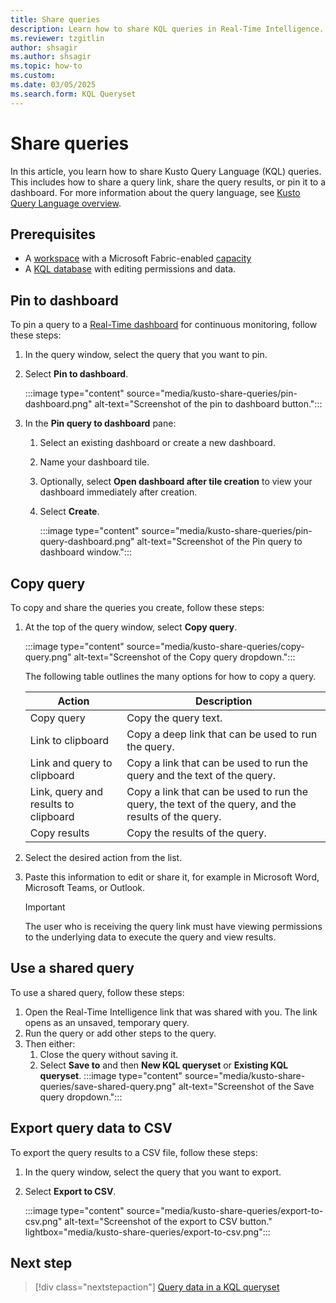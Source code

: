 ```yaml
---
title: Share queries
description: Learn how to share KQL queries in Real-Time Intelligence.
ms.reviewer: tzgitlin
author: shsagir
ms.author: shsagir
ms.topic: how-to
ms.custom:
ms.date: 03/05/2025
ms.search.form: KQL Queryset
---
```

# Share queries

In this article, you learn how to share Kusto Query Language (KQL) queries. This includes how to share a query link, share the query results, or pin it to a dashboard. For more information about the query language, see [Kusto Query Language overview](/azure/data-explorer/kusto/query/index?context=/fabric/context/context).

## Prerequisites

* A [workspace](../fundamentals/create-workspaces.md) with a Microsoft Fabric-enabled [capacity](../enterprise/licenses.md#capacity)
* A [KQL database](create-database.md) with editing permissions and data.

## Pin to dashboard

To pin a query to a [Real-Time dashboard](dashboard-real-time-create.md) for continuous monitoring, follow these steps:

1. In the query window, select the query that you want to pin.

1. Select **Pin to dashboard**.

    :::image type="content" source="media/kusto-share-queries/pin-dashboard.png" alt-text="Screenshot of the pin to dashboard button.":::

1. In the **Pin query to dashboard** pane:
    1. Select an existing dashboard or create a new dashboard.
    1. Name your dashboard tile.
    1. Optionally, select **Open dashboard after tile creation** to view your dashboard immediately after creation.
    1. Select **Create**.

        :::image type="content" source="media/kusto-share-queries/pin-query-dashboard.png" alt-text="Screenshot of the Pin query to dashboard window.":::

## Copy query

To copy and share the queries you create, follow these steps:

1. At the top of the query window, select **Copy query**.

    :::image type="content" source="media/kusto-share-queries/copy-query.png" alt-text="Screenshot of the Copy query dropdown.":::

    The following table outlines the many options for how to copy a query.

    |Action|Description|
    |--|--|
    |Copy query | Copy the query text.|
    |Link to clipboard|Copy a deep link that can be used to run the query.|
    |Link and query to clipboard|Copy a link that can be used to run the query and the text of the query.|
    |Link, query and results to clipboard|Copy a link that can be used to run the query, the text of the query, and the results of the query.|
    |Copy results|Copy the results of the query.|

1. Select the desired action from the list.
1. Paste this information to edit or share it, for example in Microsoft Word, Microsoft Teams, or Outlook.

    > [!IMPORTANT]
    > The user who is receiving the query link must have viewing permissions to the underlying data to execute the query and view results.

## Use a shared query

To use a shared query, follow these steps:

1. Open the Real-Time Intelligence link that was shared with you. The link opens as an unsaved, temporary query.
1. Run the query or add other steps to the query.
1. Then either:
    1. Close the query without saving it.
    1. Select **Save to** and then **New KQL queryset** or **Existing KQL queryset**.
    :::image type="content" source="media/kusto-share-queries/save-shared-query.png" alt-text="Screenshot of the Save query dropdown.":::

## Export query data to CSV

To export the query results to a CSV file, follow these steps:

1. In the query window, select the query that you want to export.

1. Select **Export to CSV**.

    :::image type="content" source="media/kusto-share-queries/export-to-csv.png" alt-text="Screenshot of the export to CSV button." lightbox="media/kusto-share-queries/export-to-csv.png":::

## Next step

> [!div class="nextstepaction"]
> [Query data in a KQL queryset](kusto-query-set.md)
